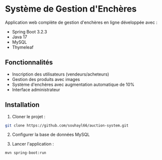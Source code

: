 # Système de Gestion d'Enchères

Application web complète de gestion d'enchères en ligne développée avec :
- Spring Boot 3.2.3
- Java 17
- MySQL
- Thymeleaf

## Fonctionnalités

- Inscription des utilisateurs (vendeurs/acheteurs)
- Gestion des produits avec images
- Système d'enchères avec augmentation automatique de 10%
- Interface administrateur

## Installation

1. Cloner le projet :
```bash
git clone https://github.com/souhayl66/auction-system.git
```

2. Configurer la base de données MySQL

3. Lancer l'application :
```bash
mvn spring-boot:run
```

